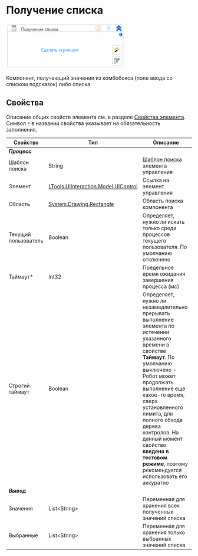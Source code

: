# Получение списка

![](<../../../.gitbook/assets/image (534).png>)

Компонент, получающий значения из комбобокса (поле ввода со списком подсказок) либо списка.

## Свойства
Описание общих свойств элемента см. в разделе [Свойства элемента](https://docs.primo-rpa.ru/primo-rpa/primo-studio/process/elements#svoistva-elementa).\
Символ `*` в названии свойства указывает на обязательность заполнения.

| Свойство             | Тип                                  | Описание                                            |
| -------------------- | ------------------------------------ | --------------------------------------------------- |
| ***Процесс***          |  |  |
| Шаблон поиска        | String                               | [Шаблон поиска](https://docs.primo-rpa.ru/primo-rpa/primo-studio/process/searchpatterns) элемента управления |
| Элемент              | [LTools.UIInteraction.Model.UIControl](https://docs.primo-rpa.ru/primo-rpa/g_elements/el_basic/els_uiinteraction/tipy-dannykh/uicontrol) | Ссылка на элемент управления  |
| Область              | [System.Drawing.Rectangle](https://learn.microsoft.com/ru-ru/dotnet/api/system.drawing.rectangle?view=netcore-3.0) | Область поиска компонента                           |
| Текущий пользователь | Boolean                              | Определяет, нужно ли искать только среди процессов текущего пользователя. По умолчанию отключено |
| Таймаут\*            | Int32                                | Предельное время ожидания завершения процесса (мс)  |
| Строгий таймаут      | Boolean                              | Определяет, нужно ли незамедлительно прерывать выполнение элемента по истечении указанного времени в свойстве **Таймаут**. По умолчанию выключено - Робот может продолжать выполнение еще какое-то время, сверх установленного лимита, для полного обхода дерева контролов. На данный момент свойство **введено в тестовом режиме**, поэтому рекомендуется использовать его аккуратно |
| ***Вывод***          |  |  |
| Значения             | List\<String>                        | Переменная для хранения всех полученных значений списка  |
| Выбранные            | List\<String>                        | Переменная для хранения только выбранных значений списка |
